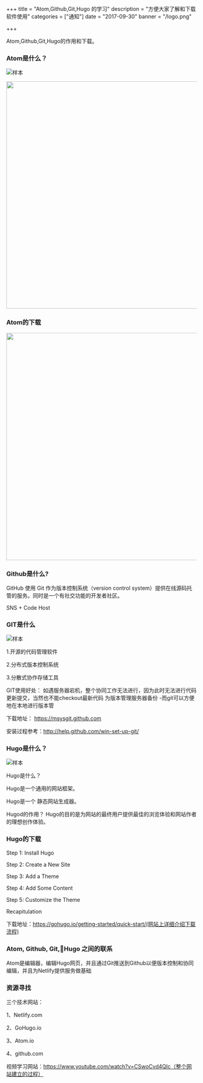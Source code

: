 +++
title = "Atom,Github,Git,Hugo 的学习"
description = "方便大家了解和下载软件使用"
categories = ["通知"]
date = "2017-09-30"
banner = "/logo.png"

+++

Atom,Github,Git,Hugo的作用和下载。


### Atom是什么？

![样本](/atom_pitcure/pic3.png)

<img src="/atom_pitcure/pic4.png" width="600">

### Atom的下载

<img src="/atom_pitcure/pic5.png" width="600">


### Github是什么?

GitHub 使用 Git 作为版本控制系统（version control system）提供在线源码托管的服务。同时是一个有社交功能的开发者社区。

SNS + Code Host


### GIT是什么

![样本](/atom_pitcure/图片8.png)

1.开源的代码管理软件

2.分布式版本控制系统

3.分散式协作存储工具


GIT使用好处：
如遇服务器宕机，整个协同工作无法进行，因为此时无法进行代码更新提交，当然也不能checkout最新代码
为版本管理服务器备份
      -而git可以方便地在本地进行版本管




下载地址： https://msysgit.github.com

安装过程参考：http://help.github.com/win-set-up-git/


### Hugo是什么？

![样本](/atom_pitcure/pic6.png)

Hugo是什么？

Hugo是一个通用的网站框架。

Hugo是一个 静态网站生成器。


Hugod的作用？
Hugo的目的是为网站的最终用户提供最佳的浏览体验和网站作者的理想创作体验。


### Hugo的下载

Step 1: Install Hugo

Step 2: Create a New Site

Step 3: Add a Theme

Step 4: Add Some Content

Step 5: Customize the Theme

Recapitulation

下载地址：https://gohugo.io/getting-started/quick-start/(网站上详细介绍下载流程)



### Atom, Github, Git,Hugo 之间的联系

Atom是编辑器，编辑Hugo网页，并且通过Git推送到Github以便版本控制和协同编辑，并且为Netlify提供服务做基础

### 资源寻找
三个技术网站：

1、Netlify.com

2、GoHugo.io

3、Atom.io

4、github.com

视频学习网站：https://www.youtube.com/watch?v=CSwoCvd4QIc（整个网站建立的过程）
